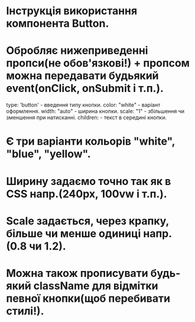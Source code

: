 # Інструкція використання компонента Button.

# Обробляє нижеприведенні пропси(не обов'язкові!) + пропсом можна передавати будьякий event(onClick, onSubmit і т.п.).

type: 'button' - введення типу кнопки.
color: "white" - варіант оформлення.
width: "auto" - ширина кнопки.
scale: "1" - збільшення чи зменшення при натисканні.
children: - текст в середині кнопки.

# Є три варіанти кольорів "white", "blue", "yellow".

# Ширину задаємо точно так як в CSS напр.(240px, 100vw і т.п.).

# Scale задається, через крапку, більше чи менше одиниці напр.(0.8 чи 1.2).

# Можна також прописувати будь-який className для відмітки певної кнопки(щоб перебивати стилі!).
